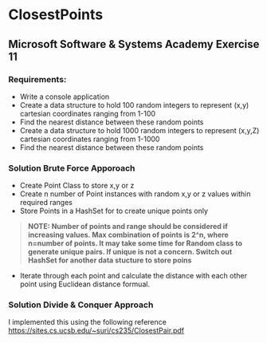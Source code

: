 # ClosestPoints

## Microsoft Software & Systems Academy Exercise 11

### Requirements:
- Write a console application 
- Create a data structure to hold 100 random integers to represent (x,y) cartesian coordinates ranging from 1-100
- Find the nearest distance between these random points
- Create a data structure to hold 1000 random integers to represent (x,y,Z) cartesian coordinates ranging from 1-1000
- Find the nearest distance between these random points

### Solution Brute Force Apporoach
- Create Point Class to store x,y or z
- Create n number of Point instances with random x,y or z values within required ranges
- Store Points in a HashSet for to create unique points only 
> **NOTE: Number of points and range should be considered if increasing values. Max combination of points is 2^n, where n=number of points.  It may take some time for Random class to generate unique pairs.  If unique is not a concern. Switch out HashSet for another data stucture to store poins**
- Iterate through each point and calculate the distance with each other point using Euclidean distance formual.

### Solution Divide & Conquer Approach
 I implemented this using the following reference https://sites.cs.ucsb.edu/~suri/cs235/ClosestPair.pdf
